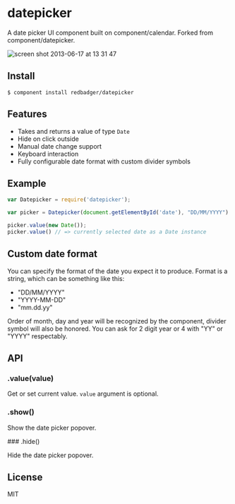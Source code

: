 # datepicker

A date picker UI component built on component/calendar. Forked from component/datepicker.

![screen shot 2013-06-17 at 13 31 47](https://f.cloud.github.com/assets/574696/661644/4593118a-d739-11e2-9bdf-4b91b99b8a38.png)

## Install

```
$ component install redbadger/datepicker
```

## Features

*  Takes and returns a value of type `Date`
*  Hide on click outside
*  Manual date change support
*  Keyboard interaction
*  Fully configurable date format with custom divider symbols

## Example

``` javascript
var Datepicker = require('datepicker');

var picker = Datepicker(document.getElementById('date'), "DD/MM/YYYY")

picker.value(new Date());
picker.value() // => currently selected date as a Date instance

```

## Custom date format

You can specify the format of the date you expect it to produce. Format is a string, which can be something like this:

*  "DD/MM/YYYY"
*  "YYYY-MM-DD"
*  "mm.dd.yy"

Order of month, day and year will be recognized by the component, divider symbol will also be honored. You can ask for 2 digit year or 4 with "YY" or "YYYY" respectably.

## API

### .value(value)

Get or set current value. `value` argument is optional.

### .show()

Show the date picker popover.

### .hide()

Hide the date picker popover.

## License

  MIT
